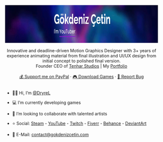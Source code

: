 <!-- PROFILE LOGO -->
<br />
<p align="center">
  <a href="https://github.com/DryreL/">
    <img src="assets/img/Banner.gif" alt="Banner" width="1250" height="125">
  </a>

  <!-- <h3 align="center">Gökdeniz Çetin</h3> -->

  <p align="center">
    Innovative and deadline-driven Motion Graphics Designer with 3+ years of experience animating material from final illustration and UI/UX design from initial concept to polished final version.
	<br />
	Founder CEO of <a href="https://tenharstudios.wordpress.com">Tenhar Studios</a> | My <a href="https://gokdenizcetin.com">Portfolio</a>
	<br /><br />
	<a href="https://www.paypal.com/donate?hosted_button_id=Z37EHTDSQG7D4">💰 Support me on PayPal</a>
    ·
	<a href="https://dryrel.itch.io">🎮 Download Games</a>
    ·
    <a href="mailto:contact@gokdenizcetin.com">🔴 Report Bug</a>
	<br />
	<br />


- 👦🏻 Hi, I’m <a href="#">@DryreL</a>
- 💻 I’m currently developing games
- 💜 I’m looking to collaborate with talented artists
- ⭐️ Social: <a href="https://steamcommunity.com/id/DryreL/">Steam</a> - <a href="https://youtube.com/c/DryreL">YouTube</a> - <a href="https://twitch.tv/DryreL">Twitch</a> - <a href="https://fiverr/DryreL/">Fiverr</a> - <a href="https://behance.net/DryreL">Behance</a> - <a href="https://deviantart.com/dryrel">DeviantArt</a>
- 📧 E-Mail: contact@gokdenizcetin.com

  </p>
</p>

<!---
DryreL/DryreL is a ✨ special ✨ repository because its `README.md` (this file) appears on your GitHub profile.
You can click the Preview link to take a look at your changes.
--->
